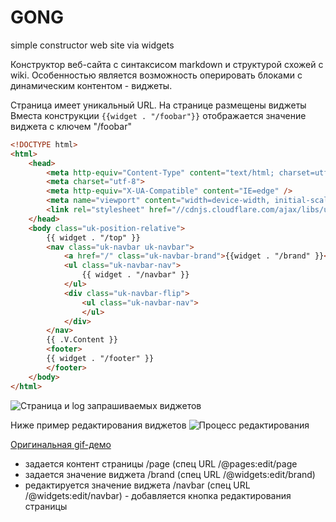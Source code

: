 # GONG

simple constructor web site via widgets

Конструктор веб-сайта с синтаксисом markdown и структурой схожей с wiki.
Особенностью является возможность оперировать блоками с динамическим контентом - виджеты.

Страница имеет уникальный URL. На странице размещены виджеты
Вместа конструкции ```{{widget . "/foobar"}}``` отображается значение виджета с ключем "/foobar"

``` html
<!DOCTYPE html>
<html>
	<head>
        <meta http-equiv="Content-Type" content="text/html; charset=utf-8" />
        <meta charset="utf-8">
        <meta http-equiv="X-UA-Compatible" content="IE=edge" />
        <meta name="viewport" content="width=device-width, initial-scale=1.0">
        <link rel="stylesheet" href="//cdnjs.cloudflare.com/ajax/libs/uikit/2.25.0/css/uikit.almost-flat.min.css">
	</head>
    <body class="uk-position-relative">
        {{ widget . "/top" }}
        <nav class="uk-navbar uk-navbar">
            <a href="/" class="uk-navbar-brand">{{widget . "/brand" }}</a>
            <ul class="uk-navbar-nav">
                {{ widget . "/navbar" }}
            </ul>
            <div class="uk-navbar-flip">
                <ul class="uk-navbar-nav">
                </ul>
            </div>
        </nav>
	    {{ .V.Content }}
        <footer>
        {{ widget . "/footer" }}
        </footer>
	</body>
</html>
```

![Страница и log запрашиваемых виджетов](https://s3.amazonaws.com/idheap/ss/localhost8080page_2016-03-15_16-55-59.png)

Ниже пример редактирования виджетов 
![Процесс редактирования](full_example.gif)

[Оригинальная gif-демо](https://s3.amazonaws.com/idheap/ss/screencast_2016-03-15_16-59-01.gif)

* задается контент страницы /page (спец URL /@pages:edit/page
* задается значение виджета /brand (спец URL /@widgets:edit/brand)
* редактируется значение виджета /navbar (спец URL /@widgets:edit/navbar) - добавляется кнопка редактирования страницы
